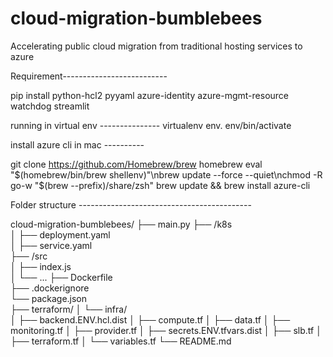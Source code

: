 # cloud-migration-bumblebees
Accelerating public cloud migration from traditional hosting services to azure


Requirement--------------------------

pip install 
            python-hcl2 
            pyyaml
            azure-identity 
            azure-mgmt-resource
            watchdog
            streamlit

running in virtual env ---------------
virtualenv env.
env/bin/activate

install azure cli in mac ---------- 

git clone https://github.com/Homebrew/brew homebrew
eval "$(homebrew/bin/brew shellenv)"\nbrew update --force --quiet\nchmod -R go-w "$(brew --prefix)/share/zsh"
brew update && brew install azure-cli


Folder structure -------------------------------------------

cloud-migration-bumblebees/
├── main.py 
├── /k8s                
│   ├── deployment.yaml  
│   ├── service.yaml     
├── /src                 
│   ├── index.js         
│   └── ...
├── Dockerfile           
├── .dockerignore      
└── package.json                     
├── terraform/
│   └── infra/                 
│       ├── backend.ENV.hcl.dist
│       ├── compute.tf
│       ├── data.tf
│       ├── monitoring.tf
│       ├── provider.tf
│       ├── secrets.ENV.tfvars.dist
│       ├── slb.tf
│       ├── terraform.tf
│       └── variables.tf
└── README.md                 

